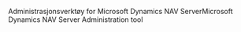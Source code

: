 <span data-ttu-id="d0003-101">Administrasjonsverktøy for Microsoft Dynamics NAV Server</span><span class="sxs-lookup"><span data-stu-id="d0003-101">Microsoft Dynamics NAV Server Administration tool</span></span>